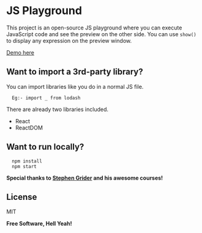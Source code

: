 # JS Playground

This project is an open-source JS playground where you can execute JavaScript code and see the preview on the other side. You can use `show()` to display any expression on the preview window.

[Demo here](https://mistrykaran91.github.io/js-playground/)

## Want to import a 3rd-party library?

You can import libraries like you do in a normal JS file.

```
  Eg:- import _ from lodash
```

There are already two libraries included.

- React
- ReactDOM

## Want to run locally?

```
  npm install
  npm start
```

**Special thanks to [Stephen Grider](https://github.com/StephenGrider) and his awesome courses!**

## License

MIT

**Free Software, Hell Yeah!**
